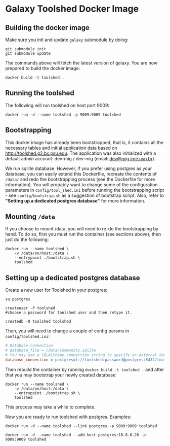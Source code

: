 # Galaxy Toolshed Docker Image

## Building the docker image
Make sure you init and update ``galaxy`` submodule by doing:
```shell
git submodule init
git submodule update
```

The commands above will fetch the latest version of galaxy. You are now prepared to build the docker image:

```shell
docker build -t toolshed .
```

## Running the toolshed
The following will run toolshed on host port 9009:
```shell
docker run -d --name toolshed -p 9009:9009 toolshed
```

## Bootstrapping
This docker image has already been bootstrapped, that is, it contains all the necessary tables and initial application data based on http://toolshed.g2.bx.psu.edu. The application was also initialized with a default admin account: dev-mig / dev-mig (email: dev@mig.ime.usp.br).

We run sqllite database. However, if you prefer using postgres as your database, you can easily extend this Dockerfile, recreate the contents of ``/data/`` and redo the bootstrapping process (see the Dockerfile for more information). You will propably want to change some of the configuration parameters in ``config/tool_shed.ini`` before running the bootstrapping script - see ``config/bootstrap.sh`` as a suggestion of bootstrap script. Also, refer to **"Setting up a dedicated postgres database"** for more information.

## Mounting ``/data``
If you choose to mount /data, you will need to re-do the bootstrapping by hand. To do so, first you must run the container (see sections above), then just do the following:
```shell
docker run --name toolshed \
    -v /data/on/host:/data \
    --entrypoint ./bootstrap.sh \
    toolshed
```

## Setting up a dedicated postgres database
Create a new user for Toolshed in your postgres:
```shell
su postgres

createuser -P toolshed
#choose a password for toolshed user and then retype it.

createdb -O toolshed toolshed
```

Then, you will need to change a couple of config params in ``config/toolshed.ini``:

```ini
# Database connection
# database_file = /data/community.sqlite
# You may use a SQLAlchemy connection string to specify an external database instead
database_connection = postgresql://toolshed:password@postgres:5432/toolshed
```

Then rebuild the container by running ``docker build -t toolshed .`` and after that you may bootstrap your newly created database:

```shell
docker run --name toolshed \
    -v /data/on/host:/data \
    --entrypoint ./bootstrap.sh \
    toolshed
```

This process may take a while to complete.

Now you are ready to run toolshed with postgres. Examples:

```shell
docker run -d --name toolshed --link postgres -p 9009:9009 toolshed
```

```shell
docker run -d --name toolshed --add-host postgres:10.8.0.26 -p 9009:9009 toolshed
```

